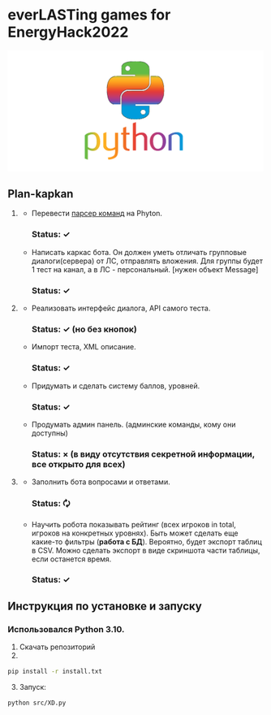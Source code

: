# everLASTing games for EnergyHack2022
![](pylogo.png)
## Plan-kapkan
1.
    * Перевести [парсер команд](https://github.com/Foresteam/cmd-argparse) на Phyton.
      ### Status: ✓
    * Написать каркас бота. Он должен уметь отличать групповые диалоги(сервера) от ЛС, отправлять вложения. Для группы будет 1 тест на канал, а в ЛС - персональный. [нужен объект Message]
      ### Status: ✓
2.
    * Реализовать интерфейс диалога, API самого теста.
      ### Status: ✓ (но без кнопок)
    * Импорт теста, XML описание.
      ### Status: ✓
    * Придумать и сделать систему баллов, уровней.
      ### Status: ✓
    * Продумать админ панель. (админские команды, кому они доступны)
      ### Status: × (в виду отсутствия секретной информации, все открыто для всех)
3.
    * Заполнить бота вопросами и ответами.
      ### Status: 🗘
    * Научить робота показывать рейтинг (всех игроков in total, игроков на конкретных уровнях). Быть может сделать еще какие-то фильтры (**работа с БД**). Вероятно, будет экспорт таблиц в CSV. Можно сделать экспорт в виде скриншота части таблицы, если останется время.
      ### Status: ✓
## Инструкция по установке и запуску
### Использовался Python 3.10.
1. Скачать репозиторий
2.
  ```bash
  pip install -r install.txt
  ```
3. Запуск:
```bash
python src/XD.py
```